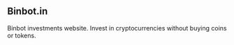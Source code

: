 ## Binbot.in

Binbot investments website. Invest in cryptocurrencies without buying coins or tokens.